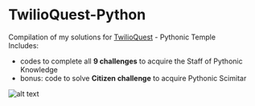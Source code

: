 # TwilioQuest-Python

Compilation of my solutions for [TwilioQuest](https://www.twilio.com/quest) - Pythonic Temple <br>
Includes:
- codes to complete all __9 challenges__ to acquire the Staff of Pythonic Knowledge
- bonus: code to solve __Citizen challenge__ to acquire Pythonic Scimitar

![alt text](https://cdn.dribbble.com/users/1716408/screenshots/15312521/vidprj45_twilioquest_fogowlassets_v1c.gif)
